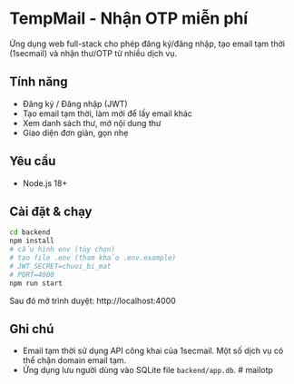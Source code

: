 # TempMail - Nhận OTP miễn phí

Ứng dụng web full-stack cho phép đăng ký/đăng nhập, tạo email tạm thời (1secmail) và nhận thư/OTP từ nhiều dịch vụ.

## Tính năng
- Đăng ký / Đăng nhập (JWT)
- Tạo email tạm thời, làm mới để lấy email khác
- Xem danh sách thư, mở nội dung thư
- Giao diện đơn giản, gọn nhẹ

## Yêu cầu
- Node.js 18+

## Cài đặt & chạy
```bash
cd backend
npm install
# cấu hình env (tùy chọn)
# tạo file .env (tham khảo .env.example)
# JWT_SECRET=chuoi_bi_mat
# PORT=4000
npm run start
```

Sau đó mở trình duyệt: http://localhost:4000

## Ghi chú
- Email tạm thời sử dụng API công khai của 1secmail. Một số dịch vụ có thể chặn domain email tạm.
- Ứng dụng lưu người dùng vào SQLite file `backend/app.db`.
#   m a i l o t p  
 